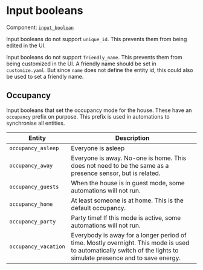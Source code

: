 # Input booleans

Component: [`input_boolean`](https://www.home-assistant.io/integrations/input_boolean/)

Input booleans do not support `unique_id`. This prevents them from being edited
in the UI.

Input booleans do not support `friendly_name`. This prevents them from being
customized in the UI. A friendly name should be set in `customize.yaml`. But since `name` does not define the entity id, this could also be used to set a friendly name.

## Occupancy

Input booleans that set the occupancy mode for the house. These have an `occupancy` prefix on purpose. This prefix is used in automations to synchronise all entities.

Entity | Description
--- | ---
`occupancy_asleep` | Everyone is asleep
`occupancy_away` | Everyone is away. No-one is home. This does not need to be the same as a presence sensor, but is related.
`occupancy_guests` | When the house is in guest mode, some automations will not run.
`occupancy_home` | At least someone is at home. This is the default occupancy.
`occupancy_party` | Party time! If this mode is active, some automations will not run.
`occupancy_vacation` | Everybody is away for a longer period of time. Mostly overnight. This mode is used to automatically switch of the lights to simulate presence and to save energy.
